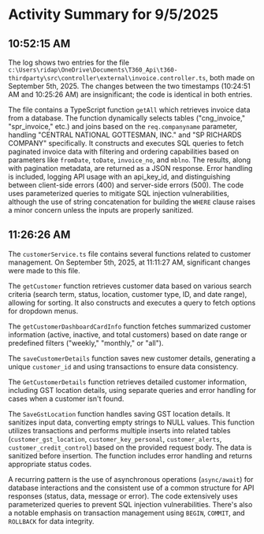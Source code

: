 # Activity Summary for 9/5/2025

## 10:52:15 AM
The log shows two entries for the file `c:\Users\ridap\OneDrive\Documents\T360_Api\t360-thirdparty\src\controller\external\invoice.controller.ts`, both made on September 5th, 2025.  The changes between the two timestamps (10:24:51 AM and 10:25:26 AM) are insignificant; the code is identical in both entries.

The file contains a TypeScript function `getAll` which retrieves invoice data from a database.  The function dynamically selects tables ("cng_invoice," "spr_invoice," etc.) and joins based on the `req.companyname` parameter, handling "CENTRAL NATIONAL GOTTESMAN, INC." and "SP RICHARDS COMPANY" specifically.  It constructs and executes SQL queries to fetch paginated invoice data with filtering and ordering capabilities based on parameters like `fromDate`, `toDate`, `invoice_no`, and `mblno`.  The results, along with pagination metadata, are returned as a JSON response.  Error handling is included, logging API usage with an api_key_id, and distinguishing between client-side errors (400) and server-side errors (500).  The code uses parameterized queries to mitigate SQL injection vulnerabilities, although the use of string concatenation for building the `WHERE` clause raises a minor concern unless the inputs are properly sanitized.


## 11:26:26 AM
The `customerService.ts` file contains several functions related to customer management.  On September 5th, 2025, at 11:11:27 AM, significant changes were made to this file.

The `getCustomer` function retrieves customer data based on various search criteria (search term, status, location, customer type, ID, and date range), allowing for sorting. It also constructs and executes a query to fetch options for dropdown menus.


The `getCustomerDashboardCardInfo` function fetches summarized customer information (active, inactive, and total customers) based on date range or predefined filters ("weekly," "monthly," or "all").


The `saveCustomerDetails` function saves new customer details, generating a unique `customer_id` and using transactions to ensure data consistency.


The `GetCustomerDetails` function retrieves detailed customer information, including GST location details, using separate queries and error handling for cases when a customer isn't found.


The `SaveGstLocation` function handles saving GST location details.  It sanitizes input data, converting empty strings to NULL values.  This function utilizes transactions and performs multiple inserts into related tables (`customer_gst_location`, `customer_key_personal`, `customer_alerts`, `customer_credit_control`) based on the provided request body.  The data is sanitized before insertion.  The function includes error handling and returns appropriate status codes.

A recurring pattern is the use of asynchronous operations (`async/await`) for database interactions and the consistent use of a common structure for API responses (status, data, message or error).  The code extensively uses parameterized queries to prevent SQL injection vulnerabilities.  There's also a notable emphasis on transaction management using `BEGIN`, `COMMIT`, and `ROLLBACK` for data integrity.
